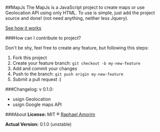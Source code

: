##MapJs
The MapJs is a JavaScript project to create maps or use Geolocation API using only HTML. To use is simple, just add the project source and done! (not need anything, neither less Jquery).

[See how it works](http://raphamorim.com/MapJs/)

###How can I contribute to project?

Don't be shy, feel free to create any feature, but following this steps:

1. Fork this project
2. Create your feature branch: `git checkout -b my-new-feature`
3. Add and commit your changes
4. Push to the branch: `git push origin my-new-feature`
5. Submit a pull request :)


###Changelog:
v 0.1.0:

*   usign Geolocation
*   usign Google maps API


###About
**License:** MIT ® [Raphael Amorim](https://github.com/raphamorim)

**Actual Version:** 0.1.0 (unstable)
